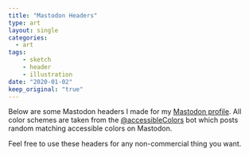 ```yaml
---
title: "Mastodon Headers"
type: art
layout: single
categories: 
  - art
tags:
    - sketch
    - header
    - illustration
date: "2020-01-02"
keep_original: "true"
---
```


Below are some Mastodon headers I made for my [Mastodon profile](https://mastodon.social/@kevingimbelnp). All color schemes are taken from the [@accessibleColors](https://botsin.space/@accessibleColors) bot which posts random matching accessible colors on Mastodon. 

Feel free to use these headers for any non-commercial thing you want. 